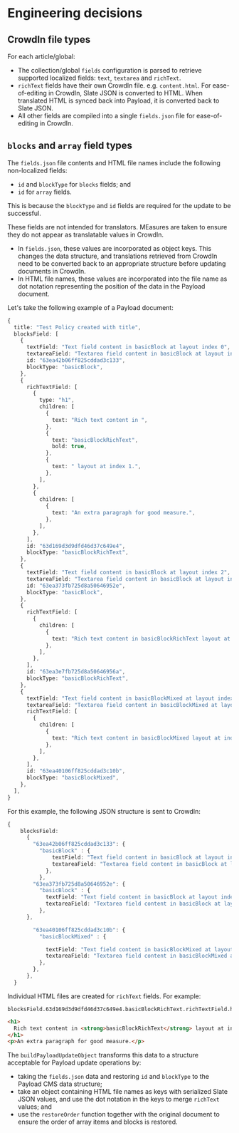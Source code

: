 # Engineering decisions

## CrowdIn file types

For each article/global:

- The collection/global `fields` configuration is parsed to retrieve supported localized fields: `text`, `textarea` and `richText`.
- `richText` fields have their own CrowdIn file. e.g. `content.html`. For ease-of-editing in CrowdIn, Slate JSON is converted to HTML. When translated HTML is synced back into Payload, it is converted back to Slate JSON.
- All other fields are compiled into a single `fields.json` file for ease-of-editing in CrowdIn.

## `blocks` and `array` field types

The `fields.json` file contents and HTML file names include the following non-localized fields:

- `id` and `blockType` for `blocks` fields; and
- `id` for `array` fields.

This is because the `blockType` and `id` fields are required for the update to be successful.

These fields are not intended for translators. MEasures are taken to ensure they do not appear as translatable values in CrowdIn.

- In `fields.json`, these values are incorporated as object keys. This changes the data structure, and translations retrieved from CrowdIn need to be converted back to an appropriate structure before updating documents in CrowdIn.
- In HTML file names, these values are incorporated into the file name as dot notation representing the position of the data in the Payload document.

Let's take the following example of a Payload document:

```ts
{
  title: "Test Policy created with title",
  blocksField: [
    {
      textField: "Text field content in basicBlock at layout index 0",
      textareaField: "Textarea field content in basicBlock at layout index 0",
      id: "63ea42b06ff825cddad3c133",
      blockType: "basicBlock",
    },
    {
      richTextField: [
        {
          type: "h1",
          children: [
            {
              text: "Rich text content in ",
            },
            {
              text: "basicBlockRichText",
              bold: true,
            },
            {
              text: " layout at index 1.",
            },
          ],
        },
        {
          children: [
            {
              text: "An extra paragraph for good measure.",
            },
          ],
        },
      ],
      id: "63d169d3d9dfd46d37c649e4",
      blockType: "basicBlockRichText",
    },
    {
      textField: "Text field content in basicBlock at layout index 2",
      textareaField: "Textarea field content in basicBlock at layout index 2",
      id: "63ea373fb725d8a50646952e",
      blockType: "basicBlock",
    },
    {
      richTextField: [
        {
          children: [
            {
              text: "Rich text content in basicBlockRichText layout at index 3.",
            },
          ],
        },
      ],
      id: "63ea3e7fb725d8a50646956a",
      blockType: "basicBlockRichText",
    },
    {
      textField: "Text field content in basicBlockMixed at layout index 4",
      textareaField: "Textarea field content in basicBlockMixed at layout index 4",
      richTextField: [
        {
          children: [
            {
              text: "Rich text content in basicBlockMixed layout at index 4.",
            },
          ],
        },
      ],
      id: "63ea40106ff825cddad3c10b",
      blockType: "basicBlockMixed",
    },
  ],
}
```

For this example, the following JSON structure is sent to CrowdIn:

```ts
{
    blocksField:
      {
        "63ea42b06ff825cddad3c133": {
          "basicBlock" : {
              textField: "Text field content in basicBlock at layout index 0",
              textareaField: "Textarea field content in basicBlock at layout index 0",
            },
          },
        "63ea373fb725d8a50646952e": {
          "basicBlock" : {
            textField: "Text field content in basicBlock at layout index 2",
            textareaField: "Textarea field content in basicBlock at layout index 2",
          },
      },

        "63ea40106ff825cddad3c10b": {
          "basicBlockMixed" : {

            textField: "Text field content in basicBlockMixed at layout index 4",
            textareaField: "Textarea field content in basicBlockMixed at layout index 4",
          },
        },
      },
  }
```

Individual HTML files are created for `richText` fields. For example:

```
blocksField.63d169d3d9dfd46d37c649e4.basicBlockRichText.richTextField.html
```

```html
<h1>
  Rich text content in <strong>basicBlockRichText</strong> layout at index 1.
</h1>
<p>An extra paragraph for good measure.</p>
```

The `buildPayloadUpdateObject` transforms this data to a structure acceptable for Payload update operations by:

- taking the `fields.json` data and restoring `id` and `blockType` to the Payload CMS data structure;
- take an object containing HTML file names as keys with serialized Slate JSON values, and use the dot notation in the keys to merge `richText` values; and
- use the `restoreOrder` function together with the original document to ensure the order of array items and blocks is restored.
